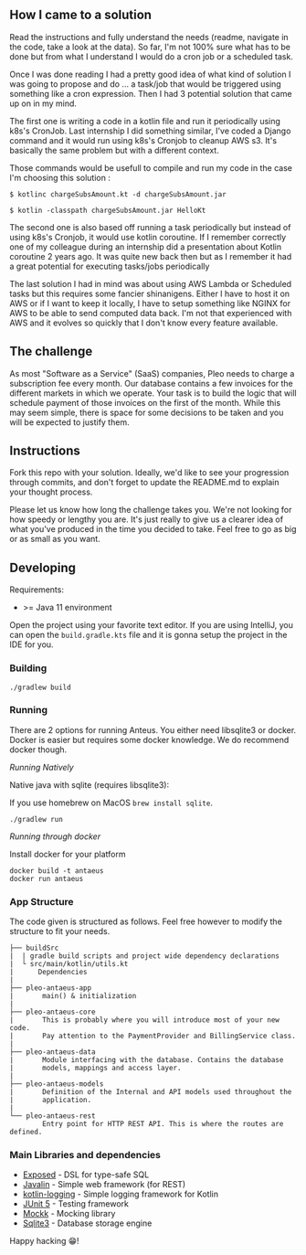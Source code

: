 ## How I came to a solution

Read the instructions and fully understand the needs (readme, navigate in the code, take a look at the data). 
So far, I'm not 100% sure what has to be done but from what I understand I would do a cron job or a scheduled task.

Once I was done reading I had a pretty good idea of what kind of solution I was going to propose and do ... a task/job that would be triggered using something like a cron expression. 
Then I had 3 potential solution that came up on in my mind.

The first one is writing a code in a kotlin file and run it periodically using k8s's CronJob.
Last internship I did something similar, I've coded a Django command and it would run using k8s's Cronjob to cleanup AWS s3.
It's basically the same problem but with a different context.

Those commands would be usefull to compile and run my code in the case I'm choosing this solution :

```
$ kotlinc chargeSubsAmount.kt -d chargeSubsAmount.jar
```
```
$ kotlin -classpath chargeSubsAmount.jar HelloKt
```

The second one is also based off running a task periodically but instead of using k8s's Cronjob, it would use kotlin coroutine.
If I remember correctly one of my colleague during an internship did a presentation about Kotlin coroutine 2 years ago.
It was quite new back then but as I remember it had a great potential for executing tasks/jobs periodically

The last solution I had in mind was about using AWS Lambda or Scheduled tasks but this requires some fancier shinanigens. 
Either I have to host it on AWS or if I want to keep it locally, I have to setup something like NGINX for AWS to be able to send computed data back.
I'm not that experienced with AWS and it evolves so quickly that I don't know every feature available.

## The challenge

As most "Software as a Service" (SaaS) companies, Pleo needs to charge a subscription fee every month. Our database contains a few invoices for the different markets in which we operate. Your task is to build the logic that will schedule payment of those invoices on the first of the month. While this may seem simple, there is space for some decisions to be taken and you will be expected to justify them.

## Instructions

Fork this repo with your solution. Ideally, we'd like to see your progression through commits, and don't forget to update the README.md to explain your thought process.

Please let us know how long the challenge takes you. We're not looking for how speedy or lengthy you are. It's just really to give us a clearer idea of what you've produced in the time you decided to take. Feel free to go as big or as small as you want.

## Developing

Requirements:

- \>= Java 11 environment

Open the project using your favorite text editor. If you are using IntelliJ, you can open the `build.gradle.kts` file and it is gonna setup the project in the IDE for you.

### Building

```
./gradlew build
```

### Running

There are 2 options for running Anteus. You either need libsqlite3 or docker. Docker is easier but requires some docker knowledge. We do recommend docker though.

_Running Natively_

Native java with sqlite (requires libsqlite3):

If you use homebrew on MacOS `brew install sqlite`.

```
./gradlew run
```

_Running through docker_

Install docker for your platform

```
docker build -t antaeus
docker run antaeus
```

### App Structure

The code given is structured as follows. Feel free however to modify the structure to fit your needs.

```
├── buildSrc
|  | gradle build scripts and project wide dependency declarations
|  └ src/main/kotlin/utils.kt
|      Dependencies
|
├── pleo-antaeus-app
|       main() & initialization
|
├── pleo-antaeus-core
|       This is probably where you will introduce most of your new code.
|       Pay attention to the PaymentProvider and BillingService class.
|
├── pleo-antaeus-data
|       Module interfacing with the database. Contains the database
|       models, mappings and access layer.
|
├── pleo-antaeus-models
|       Definition of the Internal and API models used throughout the
|       application.
|
└── pleo-antaeus-rest
        Entry point for HTTP REST API. This is where the routes are defined.
```

### Main Libraries and dependencies

- [Exposed](https://github.com/JetBrains/Exposed) - DSL for type-safe SQL
- [Javalin](https://javalin.io/) - Simple web framework (for REST)
- [kotlin-logging](https://github.com/MicroUtils/kotlin-logging) - Simple logging framework for Kotlin
- [JUnit 5](https://junit.org/junit5/) - Testing framework
- [Mockk](https://mockk.io/) - Mocking library
- [Sqlite3](https://sqlite.org/index.html) - Database storage engine

Happy hacking 😁!
